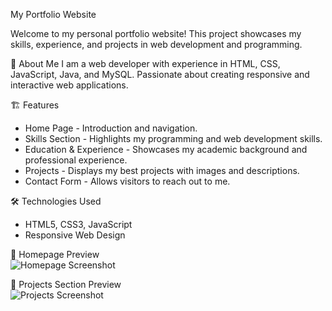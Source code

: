 My Portfolio Website

Welcome to my personal portfolio website! This project showcases my skills, experience, and projects in web development and programming.

 🚀 About Me
I am a web developer with experience in HTML, CSS, JavaScript, Java, and MySQL. Passionate about creating responsive and interactive web applications.

🏗 Features
- Home Page - Introduction and navigation.
- Skills Section - Highlights my programming and web development skills.
- Education & Experience - Showcases my academic background and professional experience.
- Projects - Displays my best projects with images and descriptions.
- Contact Form - Allows visitors to reach out to me.

 🛠 Technologies Used
- HTML5, CSS3, JavaScript
- Responsive Web Design

📸 Homepage Preview  
![Homepage Screenshot](Portfolio-Website-master/files/homepage.PNG)

 📸 Projects Section Preview  
![Projects Screenshot](Portfolio-Website-master/files/projects.PNG)  
